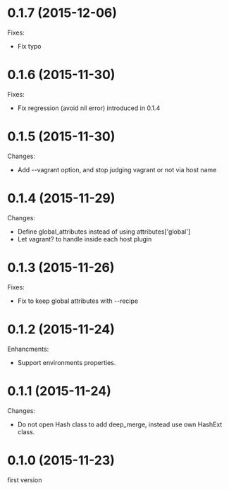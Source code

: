 # 0.1.7 (2015-12-06)

Fixes:

* Fix typo

# 0.1.6 (2015-11-30)

Fixes:

* Fix regression (avoid nil error) introduced in 0.1.4

# 0.1.5 (2015-11-30)

Changes:

* Add --vagrant option, and stop judging vagrant or not via host name

# 0.1.4 (2015-11-29)

Changes:

* Define global_attributes instead of using attributes['global']
* Let vagrant? to handle inside each host plugin

# 0.1.3 (2015-11-26)

Fixes:

* Fix to keep global attributes with --recipe

# 0.1.2 (2015-11-24)

Enhancments:

* Support environments properties.

# 0.1.1 (2015-11-24)

Changes:

* Do not open Hash class to add deep_merge, instead use own HashExt class.

# 0.1.0 (2015-11-23)

first version

